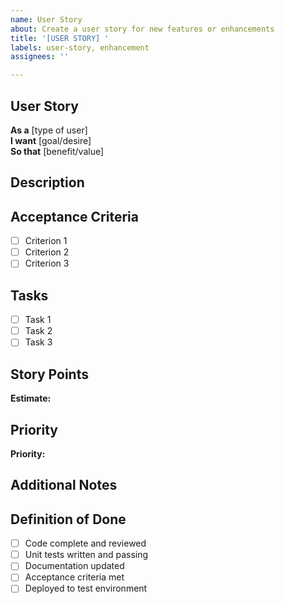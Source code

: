 ```yaml
---
name: User Story
about: Create a user story for new features or enhancements
title: '[USER STORY] '
labels: user-story, enhancement
assignees: ''

---
```


## User Story
**As a** [type of user]  
**I want** [goal/desire]  
**So that** [benefit/value]

## Description
<!-- Provide additional context and details about this user story -->

## Acceptance Criteria
<!-- Define what "done" looks like. Use checkboxes for each criterion -->
- [ ] Criterion 1
- [ ] Criterion 2
- [ ] Criterion 3

## Tasks
<!-- Break down the work into smaller tasks -->
- [ ] Task 1
- [ ] Task 2
- [ ] Task 3

## Story Points
<!-- Estimate effort: 1, 2, 3, 5, 8, 13, 21 -->
**Estimate:** 

## Priority
<!-- High / Medium / Low -->
**Priority:** 

## Additional Notes
<!-- Any technical considerations, dependencies, or references -->

## Definition of Done
- [ ] Code complete and reviewed
- [ ] Unit tests written and passing
- [ ] Documentation updated
- [ ] Acceptance criteria met
- [ ] Deployed to test environment
